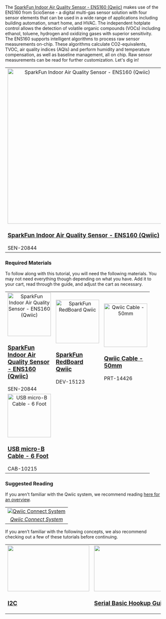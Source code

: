 The [SparkFun Indoor Air Quality Sensor - ENS160 (Qwiic)](https://www.sparkfun.com/products/20844) makes use of the ENS160 from ScioSense - a digital multi-gas sensor solution with four sensor elements that can be used in a wide range of applications including building automation, smart home, and HVAC. The independent hotplate control allows the detection of volatile organic compounds (VOCs) including ethanol, toluene, hydrogen and oxidizing gases with superior sensitivity. The ENS160 supports intelligent algorithms to process raw sensor measurements on-chip. These algorithms calculate CO2-equivalents, TVOC, air quality indices (AQIs) and perform humidity and temperature compensation, as well as baseline management, all on chip. Raw sensor measurements can be read for further customization. Let's dig in!



<div style="text-align: center">
  <table style="border-style:none">
    <tr>
      <td>
        <a href="https://www.sparkfun.com/products/20844">
          <div style="text-align: center"><img src="https://cdn.sparkfun.com/r/500-500/assets/parts/2/0/6/1/0/ENS160-_01.jpg" alt="SparkFun Indoor Air Quality Sensor - ENS160 (Qwiic)" height="500px"></div>
          <h3 style="text-align: left">SparkFun Indoor Air Quality Sensor - ENS160 (Qwiic)
          </h3>
        </a>
        <div style="text-align: left"><span style="text-align: left">SEN-20844</span></div>
      </td>
    </tr>
  </table>
  </div>


### Required Materials

To follow along with this tutorial, you will need the following materials. You may not need everything though depending on what you have. Add it to your cart, read through the guide, and adjust the cart as necessary.

<div>
<table style="border-style:none">
    <tr>
        <td width="140">
            <a href="https://www.sparkfun.com/products/20844">
              <div style="text-align: center"><img src="https://cdn.sparkfun.com/assets/parts/2/0/6/1/0/ENS160-_01.jpg" alt="SparkFun Indoor Air Quality Sensor - ENS160 (Qwiic)" height="140"></div>
              <h3 style="text-align: left">SparkFun Indoor Air Quality Sensor - ENS160 (Qwiic)</h3>
            </a>
            <span>SEN-20844</span>
        </td>
        <td width="140">
            <a href="https://www.sparkfun.com/products/15123">
              <div style="text-align: center"><img src="https://cdn.sparkfun.com//assets/parts/1/3/4/9/2/15123-SparkFun_RedBoard_Qwiic-01a.jpg" alt="SparkFun RedBoard Qwiic" height="140"></div>
              <h3 style="text-align: left">SparkFun RedBoard Qwiic</h3>
            </a>
            <span>DEV-15123</span>
        </td>
        <td width="140">
            <a href="https://www.sparkfun.com/products/14426">
              <div style="text-align: center"><img src="https://cdn.sparkfun.com//assets/parts/1/2/4/5/2/14426-Qwiic_Cable_-_50mm-01.jpg" alt="Qwiic Cable - 50mm" height="140"></div>
              <h3 style="text-align: left">Qwiic Cable - 50mm</h3>
            </a>
            <span>PRT-14426</span>
        </td>
    </tr>
    <tr>
    <td width="140">
        <a href="https://www.sparkfun.com/products/10215">
          <div style="text-align: center"><img src="https://cdn.sparkfun.com//assets/parts/4/5/5/8/10215-01.jpg" alt="USB micro-B Cable - 6 Foot" height="140"></div>
          <h3 style="text-align: left">USB micro-B Cable - 6 Foot</h3>
        </a>
        <span>CAB-10215</span>
    </td>
    </tr>
</table>
</div>



### Suggested Reading

If you aren't familiar with the Qwiic system, we recommend reading [here for an overview](https://www.sparkfun.com/qwiic).

<div style="text-align: center">
<table style="border-style:none">
  <tr>
   <td>
   <div style="text-align: center"><a href="https://www.sparkfun.com/qwiic"><img src="https://cdn.sparkfun.com/r/457-457/assets/learn_tutorials/8/2/Qwiic-registered-black.png" alt="Qwiic Connect System" title="Click to learn more about the Qwiic Connect System!"></a></td></div>
  </tr>
  <tr>
    <td><div style="text-align: center"><i><a href="https://www.sparkfun.com/qwiic">Qwiic Connect System</a></i></div></td>
  </tr>
</table>
</div>

If you aren’t familiar with the following concepts, we also recommend checking out a few of these tutorials before continuing.

<table style="border-style:none">
    <tr>
        <td style="vertical-align: text-top;" width="264px">
            <a href="https://learn.sparkfun.com/tutorials/i2c">
            <div style="text-align: center"><img src="https://cdn.sparkfun.com/c/264-148/assets/learn_tutorials/8/2/I2C-Block-Diagram.jpg" style="width:264px; height:148px; object-fit:contain;"></div>
            <h3 style="text-align: left">I2C
            </h3></a>
        </td>
        <td style="vertical-align: text-top;" width="264px">
            <a href="https://learn.sparkfun.com/tutorials/serial-basic-hookup-guide">
            <div style="text-align: center"><img src="https://cdn.sparkfun.com/c/264-148/assets/learn_tutorials/5/9/7/14050-01.jpg" style="width:264px; height:148px; object-fit:contain;"></div>
            <h3 style="text-align: left">Serial Basic Hookup Guide
            </h3></a>
        </td>
        <td style="vertical-align: text-top;" width="264px">
            <a href="https://learn.sparkfun.com/tutorials/redboard-plus-hookup-guide">
            <div style="text-align: center"><img src="https://cdn.sparkfun.com/c/264-148/assets/learn_tutorials/1/7/5/8/18158-SparkFun_RedBoard_Plus-01.jpg" style="width:264px; height:148px; object-fit:contain;"></div>
            <h3 style="text-align: left">RedBoard Hookup Guide
            </h3></a>
        </td>
    <tr>
</table>

